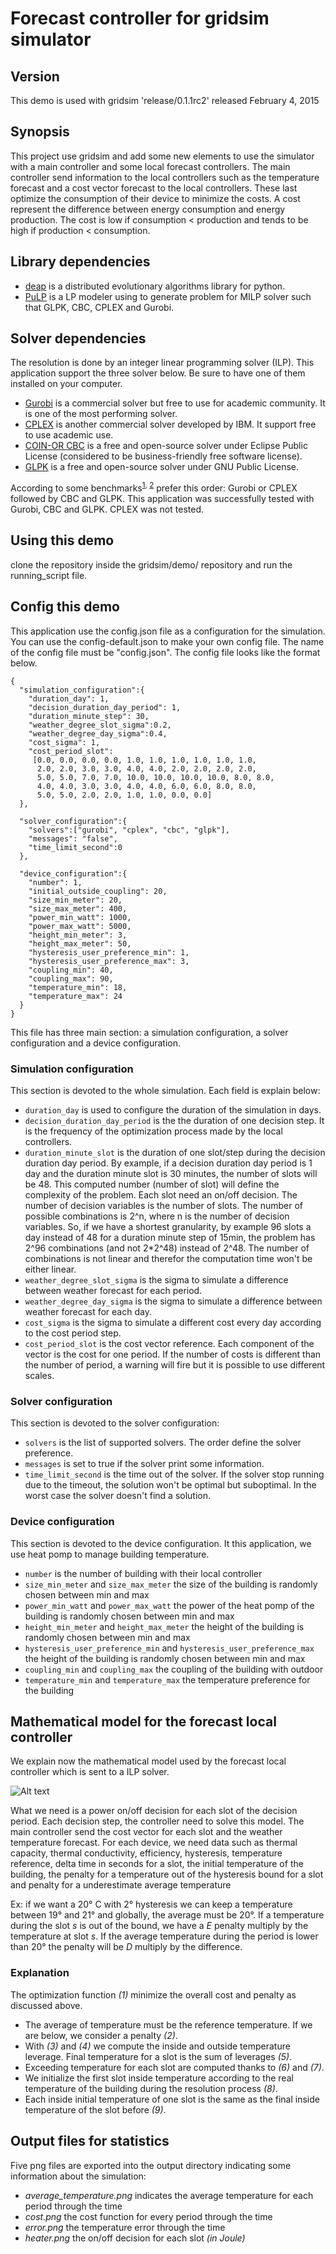 # Forecast controller for gridsim simulator

## Version
This demo is used with gridsim 'release/0.1.1rc2' released February 4, 2015

## Synopsis
This project use gridsim and add some new elements to use the simulator with a main controller and some local forecast controllers. 
The main controller send information to the local controllers such as the temperature forecast and a cost vector forecast to the
local controllers. These last optimize the consumption of their device to minimize the costs. A cost represent the difference
between energy consumption and energy production. The cost is low if consumption < production and tends to be high if production < consumption.

## Library dependencies
* [deap](http://deap.readthedocs.org/en/master/ "deap documentation") is a distributed evolutionary algorithms library for python.
* [PuLP](https://pypi.python.org/pypi/PuLP "PuLP documentation") is a LP modeler using to generate problem for MILP solver such that  GLPK, CBC, CPLEX and Gurobi.

## Solver dependencies
The resolution is done by an integer linear programming solver (ILP). This application support the three solver below. Be sure to have one of them installed on your computer.

* [Gurobi](http://www.gurobi.com/academia/for-universities "gurobi with a free academic license") is a commercial solver but free to use for academic community. It is one of the most performing solver.
* [CPLEX](https://www.ibm.com/developerworks/community/blogs/jfp/entry/cplex_studio_in_ibm_academic_initiative?lang=en "cplex") is another commercial solver developed by IBM. It support free to use academic use. 
* [COIN-OR CBC](https://projects.coin-or.org/Cbc "Cbc project") is a free and open-source solver under Eclipse Public License (considered to be business-friendly free software license).
* [GLPK](http://www.gnu.org/software/glpk/ "GNU Linear Programming Kit") is a free and open-source solver under GNU Public License.

According to some benchmarks<sup>[1](http://www.statistik.tuwien.ac.at/forschung/CS/CS-2012-1complete.pdf "statistik"), 
[2](http://www.gurobi.com/resources/switching-to-gurobi/open-source-solvers "gurobi benchmark")</sup> prefer this order: Gurobi or CPLEX followed by CBC and GLPK. This application was successfully tested with Gurobi, CBC and GLPK. CPLEX was not tested. 

## Using this demo
clone the repository inside the gridsim/demo/ repository and run the running_script file.

## Config this demo
This application use the config.json file as a configuration for the simulation. You can use the config-default.json to
make your own config file. The name of the config file must be "config.json". The config file looks like the format below.

```
{
  "simulation_configuration":{
    "duration_day": 1,
    "decision_duration_day_period": 1,
    "duration_minute_step": 30,
    "weather_degree_slot_sigma":0.2,
    "weather_degree_day_sigma":0.4,
    "cost_sigma": 1,
    "cost_period_slot":
     [0.0, 0.0, 0.0, 0.0, 1.0, 1.0, 1.0, 1.0, 1.0, 1.0,
      2.0, 2.0, 3.0, 3.0, 4.0, 4.0, 2.0, 2.0, 2.0, 2.0,
      5.0, 5.0, 7.0, 7.0, 10.0, 10.0, 10.0, 10.0, 8.0, 8.0,
      4.0, 4.0, 3.0, 3.0, 4.0, 4.0, 6.0, 6.0, 8.0, 8.0,
      5.0, 5.0, 2.0, 2.0, 1.0, 1.0, 0.0, 0.0]
  },

  "solver_configuration":{
    "solvers":["gurobi", "cplex", "cbc", "glpk"],
    "messages": "false",
    "time_limit_second":0
  },

  "device_configuration":{
    "number": 1,
    "initial_outside_coupling": 20,
    "size_min_meter": 20,
    "size_max_meter": 400,
    "power_min_watt": 1000,
    "power_max_watt": 5000,
    "height_min_meter": 3,
    "height_max_meter": 50,
    "hysteresis_user_preference_min": 1,
    "hysteresis_user_preference_max": 3,
    "coupling_min": 40,
    "coupling_max": 90,
    "temperature_min": 18,
    "temperature_max": 24
  }
}
```
This file has three main section: a simulation configuration, a solver configuration and a device configuration.

### Simulation configuration
This section is devoted to the whole simulation. Each field is explain below:

* ```duration_day``` is used to configure the duration of the simulation in days.
* ```decision_duration_day_period``` is the the duration of one decision step. It is the frequency of the optimization 
process made by the local controllers.
* ```duration_minute_slot```  is the duration of one slot/step during the decision duration day period. By example, if a 
decision duration day period is 1 day and the duration minute slot is 30 minutes, the number of slots will be 48. This
computed number (number of slot) will define the complexity of the problem. Each slot need an on/off decision. The
number of decision variables is the number of slots. The number of possible combinations is 2^n, where n is the number
of decision variables. So, if we have a shortest granularity, by example 96 slots a day instead of 48 for a duration minute step of 15min, 
the problem has 2^96 combinations (and not 2*2^48) instead of 2^48. The number of combinations is not linear and 
therefor the computation time won't be either linear. 
* ```weather_degree_slot_sigma``` is the sigma to simulate a difference between weather forecast for each period.
* ```weather_degree_day_sigma``` is the sigma to simulate a difference between weather forecast for each day.
* ```cost_sigma``` is the sigma to simulate a different cost every day according to the cost period step.
* ```cost_period_slot``` is the cost vector reference. Each component of the vector is the cost for one period. If the
number of costs is different than the number of period, a warning will fire but it is possible to use different scales.

### Solver configuration
This section is devoted to the solver configuration:

* ```solvers``` is the list of supported solvers. The order define the solver preference.
* ```messages``` is set to true if the solver print some information.
* ```time_limit_second``` is the time out of the solver. If the solver stop running due to the timeout, the solution 
won't be optimal but suboptimal. In the worst case the solver doesn't find a solution.

### Device configuration
This section is devoted to the device configuration. It this application, we use heat pomp to manage building temperature.

* ```number``` is the number of building with their local controller
* ```size_min_meter``` and ```size_max_meter``` the size of the building is randomly chosen between min and max
* ```power_min_watt``` and ```power_max_watt``` the power of the heat pomp of the building is randomly chosen between min and max
* ```height_min_meter``` and ```height_max_meter``` the height of the building is randomly chosen between min and max
* ```hysteresis_user_preference_min``` and ```hysteresis_user_preference_max``` the height of the building is randomly chosen between min and max
* ```coupling_min``` and ```coupling_max``` the coupling of the building with outdoor
* ```temperature_min``` and ```temperature_max``` the temperature preference for the building

## Mathematical model for the forecast local controller
We explain now the mathematical model used by the forecast local controller which is sent to a ILP solver.


![Alt text](https://github.com/gridsim/forecastcontroller/blob/documentation/math.png?raw=true "math model")

What we need is a power on/off decision for each slot of the decision period. Each decision step, the controller need
to solve this model. The main controller send the cost vector for each slot and the weather temperature forecast. For
each device, we need data such as thermal capacity, thermal conductivity, efficiency, hysteresis, temperature reference, 
delta time in seconds for a slot, the initial temperature of the building, the penalty for a temperature out of the hysteresis bound for a slot and
penalty for a underestimate average temperature 

Ex: if we want a 20° C with 2° hysteresis we can keep a temperature between 19° and 21° and globally, the average must be 20°. If
a temperature during the slot <i>s</i> is out of the bound, we have a <i>E</i> penalty multiply by the temperature at slot <i>s</i>. If the average temperature during the period
is lower than 20° the penalty will be <i>D</i> multiply by the difference.

### Explanation
The optimization function <i>(1)</i> minimize the overall cost and penalty as discussed above.
 
* The average of temperature must be the reference temperature. If we are below, we consider a penalty <i>(2)</i>.
* With <i>(3)</i> and <i>(4)</i> we compute the inside and outside temperature leverage. Final temperature for a slot is the sum of leverages <i>(5)</i>.
* Exceeding temperature for each slot are computed thanks to <i>(6)</i> and <i>(7)</i>.
* We initialize the first slot inside temperature according to the real temperature of the building during the resolution process <i>(8)</i>.
* Each inside initial temperature of one slot is the same as the final inside temperature of the slot before <i>(9)</i>.

## Output files for statistics
Five png files are exported into the output directory indicating some information about the simulation:

* <i>average_temperature.png</i> indicates the average temperature for each period through the time
* <i>cost.png</i> the cost function for every period through the time
* <i>error.png</i> the temperature error through the time
* <i>heater.png</i> the on/off decision for each slot <i>(in Joule)</i>